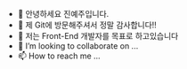 - 👋 안녕하세요 진예주입니다.
- 👀 제 Git에 방문해주셔서 정말 감사합니다!! 
- 🌱 저는 Front-End 개발자를 목표로 하고있습니다
- 💞️ I’m looking to collaborate on ...
- 📫 How to reach me ...

<!---
jinyeaju/jinyeaju is a ✨ special ✨ repository because its `README.md` (this file) appears on your GitHub profile.
You can click the Preview link to take a look at your changes.
--->
